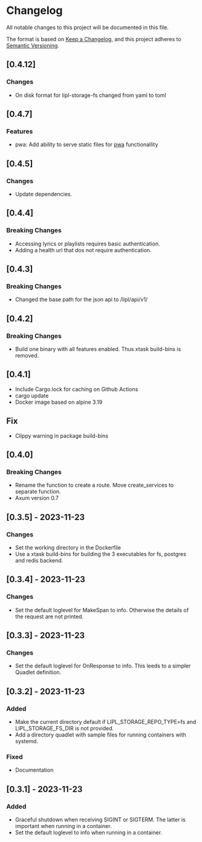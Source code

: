 # Changelog

All notable changes to this project will be documented in this file.

The format is based on [Keep a Changelog](https://keepachangelog.com/en/1.0.0/),
and this project adheres to [Semantic Versioning](https://semver.org/spec/v2.0.0.html).

## [0.4.12]

### Changes

- On disk format for lipl-storage-fs changed from yaml to toml


## [0.4.7]

### Features

- pwa: Add ability to serve static files for [pwa](https://en.wikipedia.org/wiki/Progressive_web_app) functionallity


## [0.4.5]

### Changes

- Update dependencies.

## [0.4.4]

### Breaking Changes

- Accessing lyrics or playlists requires basic authentication. 
- Adding a health url that dos not require authentication.

## [0.4.3]

### Breaking Changes

- Changed the base path for the json api to /lipl/api/v1/

## [0.4.2]

### Breaking Changes

- Build one binary with all features enabled. Thus xtask build-bins is removed.

## [0.4.1]

- Include Cargo.lock for caching on Github Actions
- cargo update
- Docker image based on alpine 3.19

## Fix
- Clippy warning in package build-bins

## [0.4.0]

### Breaking Changes

- Rename the function to create a route. Move create_services to separate function.
- Axum version 0.7

## [0.3.5] - 2023-11-23

### Changes

- Set the working directory in the Dockerfile
- Use a xtask build-bins for building the 3 executables for fs, postgres and redis backend.

## [0.3.4] - 2023-11-23

### Changes

- Set the default loglevel for MakeSpan to info. Otherwise the details of the request are not printed.

## [0.3.3] - 2023-11-23

### Changes

- Set the default loglevel for OnResponse to info. This leeds to a simpler Quadlet definition.

## [0.3.2] - 2023-11-23

### Added

- Make the current directory default if LIPL_STORAGE_REPO_TYPE=fs and LIPL_STORAGE_FS_DIR is not provided.
- Add a directory quadlet with sample files for running containers with systemd.

### Fixed
- Documentation

## [0.3.1] - 2023-11-23

### Added

- Graceful shutdown when receiving SIGINT or SIGTERM. The latter is important when running in a container.
- Set the default loglevel to info when running in a container.
